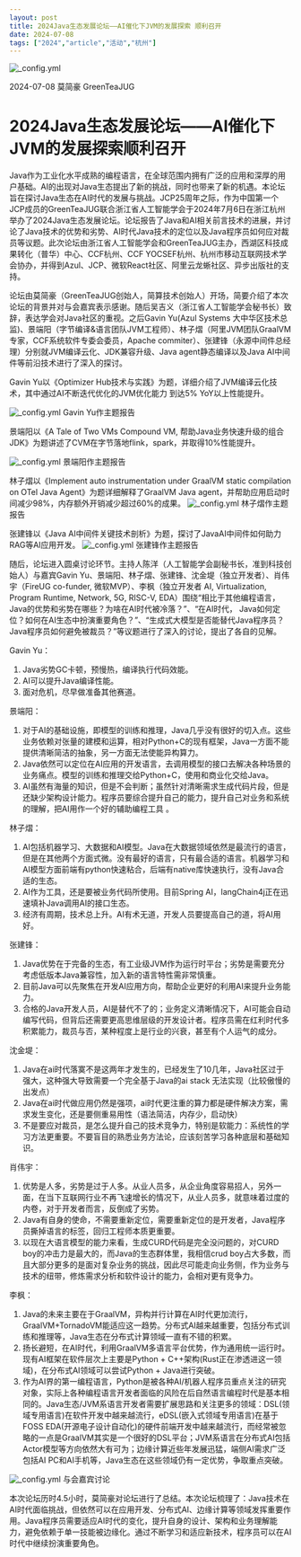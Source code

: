 ```yaml
---
layout: post
title: 2024Java生态发展论坛——AI催化下JVM的发展探索 顺利召开
date: 2024-07-08
tags: ["2024","article","活动","杭州"]
---
```


![_config.yml](http://greenteajug.github.io/images/all20240706.jpeg)

2024-07-08 莫简豪 GreenTeaJUG

# 2024Java生态发展论坛——AI催化下JVM的发展探索顺利召开

Java作为工业化水平成熟的编程语言，在全球范围内拥有广泛的应用和深厚的用户基础。AI的出现对Java生态提出了新的挑战，同时也带来了新的机遇。本论坛旨在探讨Java生态在AI时代的发展与挑战。JCP25周年之际，作为中国第一个JCP成员的GreenTeaJUG联合浙江省人工智能学会于2024年7月6日在浙江杭州举办了2024Java生态发展论坛。论坛报告了Java和AI相关前言技术的进展，并讨论了Java技术的优势和劣势、AI时代Java技术的定位以及Java程序员如何应对裁员等议题。此次论坛由浙江省人工智能学会和GreenTeaJUG主办，西湖区科技成果转化（普华）中心、CCF杭州、CCF YOCSEF杭州、杭州市移动互联网技术学会协办，并得到Azul、JCP、微软React社区、阿里云龙蜥社区、异步出版社的支持。

论坛由莫简豪（GreenTeaJUG创始人，简算技术创始人）开场，简要介绍了本次论坛的背景并对与会嘉宾表示感谢。随后吴吉义（浙江省人工智能学会秘书长）致辞，表达学会对Java社区的重视。之后Gavin Yu(Azul Systems 大中华区技术总监)、景端阳（字节编译&语言团队JVM工程师）、林子熠（阿里JVM团队GraalVM专家，CCF系统软件专委会委员，Apache commiter）、张建锋（永源中间件总经理）分别就JVM编译云化、JDK兼容升级、Java agent静态编译以及Java AI中间件等前沿技术进行了深入的探讨。

Gavin Yu以《Optimizer Hub技术与实践》为题，详细介绍了JVM编译云化技术，其中通过AI不断迭代优化的JVM优化能力 到达5% YoY以上性能提升。

![_config.yml](http://greenteajug.github.io/images/gavin20240706.jpeg)
Gavin Yu作主题报告

景端阳以《A Tale of Two VMs Compound VM, 帮助Java业务快速升级的组合JDK》为题讲述了CVM在字节落地flink，spark，并取得10%性能提升。

![_config.yml](http://greenteajug.github.io/images/jingduanyang20240706.jpeg)
景端阳作主题报告

林子熠以《Implement auto instrumentation under GraalVM static compilation on OTel Java Agent》为题详细解释了GraalVM Java agent，并帮助应用启动时间减少98%，内存额外开销减少超过60%的成果。 
![_config.yml](http://greenteajug.github.io/images/linziyi20240706.jpeg)
林子熠作主题报告

张建锋以《Java AI中间件关键技术剖析》为题，探讨了JavaAI中间件如何助力RAG等AI应用开发。
![_config.yml](http://greenteajug.github.io/images/zhangjianfeng20240706.jpeg)
张建锋作主题报告

随后，论坛进入圆桌讨论环节。主持人陈洋（人工智能学会副秘书长，准到科技创始人）与嘉宾Gavin Yu、景端阳、林子熠、张建锋、沈金堤（独立开发者）、肖伟宇（FireUG co-funder, 微软MVP）、李枫（独立开发者 AI, Virtualization, Program Runtime, Network, 5G, RISC-V, EDA）围绕“相比于其他编程语言，Java的优势和劣势在哪些？为啥在AI时代被冷落？”、“在AI时代， Java如何定位？如何在AI生态中扮演重要角色？”、“生成式大模型是否能替代Java程序员？ Java程序员如何避免被裁员？”等议题进行了深入的讨论，提出了各自的见解。

Gavin Yu：
1. Java劣势GC卡顿，预慢热，编译执行代码效能。
2. AI可以提升Java编译性能。
3. 面对危机，尽早做准备其他赛道。

景端阳：
1. 对于AI的基础设施，即模型的训练和推理，Java几乎没有很好的切入点。这些业务依赖对张量的建模和运算，相对Python+C的现有框架，Java一方面不能提供清晰简洁的抽象，另一方面无法使能异构算力。
2. Java依然可以定位在AI应用的开发语言，去调用模型的接口去解决各种场景的业务痛点。模型的训练和推理交给Python+C，使用和商业化交给Java。
3. AI虽然有海量的知识，但是不会判断；虽然针对清晰需求生成代码片段，但是还缺少架构设计能力。程序员要综合提升自己的能力，提升自己对业务和系统的理解，把AI用作一个好的辅助编程工具 。

林子熠：
1. AI包括机器学习、大数据和AI模型。Java在大数据领域依然是最流行的语言，但是在其他两个方面式微。没有最好的语言，只有最合适的语言。机器学习和AI模型方面前端有python快速粘合，后端有native库快速执行，没有Java合适的生态。
2. AI作为工具，还是要被业务代码所使用。目前Spring AI，langChain4j正在迅速填补Java调用AI的接口生态。
3. 经济有周期，技术总上升。AI有术无道，开发人员要提高自己的道，将AI用好。 

张建锋：
1. Java优势在于完备的生态，有工业级JVM作为运行时平台；劣势是需要充分考虑低版本Java兼容性，加入新的语言特性需非常慎重。
2. 目前Java可以先聚焦在开发AI应用方向，帮助企业更好的利用AI来提升业务能力。
3. 合格的Java开发人员，AI是替代不了的；业务定义清晰情况下，AI可能会自动编写代码，但背后还需要更高思维层级的开发设计者。程序员需在红利时代多积累能力，裁员与否，某种程度上是行业的兴衰，甚至有个人运气的成分。 

沈金堤：
1. Java在ai时代落寞不是这两年才发生的，已经发生了10几年，Java社区过于强大，这种强大导致需要一个完全基于Java的ai stack 无法实现（比较傲慢的出发点）
2. Java在ai时代做应用仍然是强项，ai时代更注重的算力都是硬件解决方案，需求发生变化，还是要侧重易用性（语法简洁，内存少，启动快）
3. 不是要应对裁员，是怎么提升自己的技术竞争力，特别是软能力：系统性的学习方法更重要。不要盲目的熟悉业务方法论，应该刻苦学习各种底层和基础知识。

肖伟宇：
1. 优势是人多，劣势是过于人多。从业人员多，从企业角度容易招人，另外一面，在当下互联网行业不再飞速增长的情况下，从业人员多，就意味着过度的内卷，对于开发者而言，反倒成了劣势。
2. Java有自身的使命，不需要重新定位，需要重新定位的是开发者，Java程序员撕掉语言的标签，回归工程师本质更重要。
3. 以现在大语言模型的能力来看，生成CURD代码是完全没问题的，对CURD boy的冲击力是最大的，而Java的生态群体里，我相信crud boy占大多数，而且大部分更多的是面对复杂业务的挑战，因此尽可能走向业务侧，作为业务与技术的纽带，修炼需求分析和软件设计的能力，会相对更有竞争力。

李枫：
1. Java的未来主要在于GraalVM，异构并行计算在AI时代更加流行，GraalVM+TornadoVM能适应这一趋势。分布式AI越来越重要，包括分布式训练和推理等，Java生态在分布式计算领域一直有不错的积累。
2. 扬长避短，在AI时代，利用GraalVM多语言平台优势，作为通用统一运行时。现有AI框架在软件层次上主要是Python + C++架构(Rust正在渗透进这一领域)，在分布式AI领域可以尝试Python + Java进行突破。
3. 作为AI界的第一编程语言，Python是被各种AI/机器人程序员重点关注的研究对象，实际上各种编程语言开发者面临的风险在后自然语言编程时代是基本相同的。Java生态/JVM系语言开发者需要扩展思路和关注更多的领域：DSL(领域专用语言)在软件开发中越来越流行，eDSL(嵌入式领域专用语言)在基于FOSS EDA(开源电子设计自动化)的硬件前端开发中越来越流行，而经常被忽略的一点是GraalVM其实是一个很好的DSL平台；JVM系语言在分布式AI包括Actor模型等方向依然大有可为；边缘计算近些年发展迅猛，端侧AI需求广泛包括AI PC和AI手机等，Java生态在这些领域仍有一定优势，争取重点突破。

![_config.yml](http://greenteajug.github.io/images/panel20240706.jpeg)
与会嘉宾讨论

本次论坛历时4.5小时，莫简豪对论坛进行了总结。本次论坛梳理了：Java技术在AI时代面临挑战，但依然可以在应用开发、分布式AI、边缘计算等领域发挥重要作用。Java程序员需要适应AI时代的变化，提升自身的设计、架构和业务理解能力，避免依赖于单一技能被边缘化。通过不断学习和适应新技术，程序员可以在AI时代中继续扮演重要角色。
